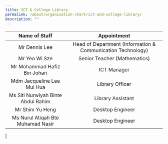 ```yaml
---
title: ICT & College Library
permalink: /about/organisation-chart/ict-and-college-library/
description: ""
---
```

| Name of Staff | Appointment |
|:---:|:---:|
| Mr Dennis Lee | Head of Department (Information & Communication Technology) |
| Mr Yeo Wi Sze | Senior Teacher (Mathematics) |
| Mr Mohammad Hafiz Bin Johari | ICT Manager |
| Mdm Jacqueline Lee Mui Hua | Library Officer |
| Ms Siti Nurwiyah Binte Abdul Rahim | Library Assistant |
|  Mr Shim Yu Heng | Desktop Engineer  |
|  Ms Nurul Atiqah Bte Muhamad Nasir |  Desktop Engineer |
|